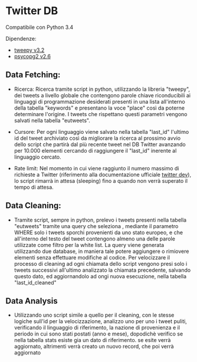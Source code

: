 # Twitter DB

Compatibile con Python 3.4

Dipendenze:
 * [tweepy v3.2](http://tweepy.readthedocs.org/en/v3.2.0/)
 * [psycopg2 v2.6](http://initd.org/psycopg/docs/)


## Data Fetching:

 * Ricerca:
	Ricerca tramite script in python, utilizzando la libreria "tweepy", dei tweets a livello globale che contengono parole chiave 
	riconducibili ai linguaggi di programmazione desiderati presenti in una lista all'interno della tabella "keywords"
	e presentano la voce "place" così da poterne determinare l'origine. I tweets che rispettano questi parametri vengono salvati
	nella tabella "eutweets".

 * Cursore:
	Per ogni linguaggio viene salvato nella tabella "last_id" l'ultimo id del tweet archiviato così da migliorare la ricerca al prossimo
	avvio dello script che partirà dal più recente tweet nel DB Twitter avanzando per 10.000 elementi cercando di raggiungere il "last_id"
	inerente al linguaggio cercato.

 * Rate limit:
	Nel momento in cui viene raggiunto il numero massimo di richieste a Twitter (riferimento alla documentazione ufficiale 
	[twitter dev](https://dev.twitter.com/rest/public/rate-limiting)), lo script rimarrà in attesa (sleeping) fino a quando non verrà superato il tempo di attesa.


## Data Cleaning:
 * Tramite script, sempre in python, prelevo i tweets presenti nella tabella "eutweets" tramite una query che seleziona , mediante il parametro WHERE solo i tweets sporchi provenienti da uno stato europeo, e che all'interno del testo del tweet contengono almeno una delle parole utilizzate come filtro per la white list. 
La query viene generata utilizzando due database, in maniera tale potere aggiungere o rimiovere elementi senza effettuare modifiche al codice.
Per velocizzare il processo di cleaning ad ogni chiamata dello script vengono presi solo i tweets successivi all'ultimo analizzato la chiamata precedente, salvando questo dato, ed aggiornandolo ad ongi nuova esecuzione, nella tabella "last_id_cleaned"


## Data Analysis
 * Utilizzando uno script simile a quello per il cleaning, con le stesse logiche sull'id per la velocizzazione, analizzo uno per uno i tweet puliti, verificando il linguaggio di riferimento, la nazione di provenienza e il periodo in cui sono stati postati (anno e mese), dopodichè verifico se nella tabella stats esiste gia un dato di riferimento. se esite verrà aggiornato, altrimenti verrà creato un nuovo record, che poi verrà aggiornato
